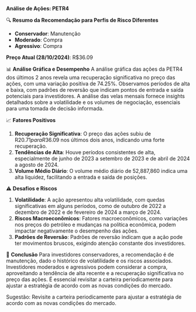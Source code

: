 **Análise de Ações: PETR4**

🔍 **Resumo da Recomendação para Perfis de Risco Diferentes**
- **Conservador**: Manutenção
- **Moderado**: Compra
- **Agressivo**: Compra

**Preço Atual (28/10/2024)**: R$36.09

📊 **Análise Gráfica e Desempenho**
A análise gráfica das ações da PETR4 dos últimos 2 anos revela uma recuperação significativa no preço das ações, com uma variação positiva de 74.25%. Observamos períodos de alta e baixa, com padrões de reversão que indicam pontos de entrada e saída potenciais para investidores. A análise das velas mensais fornece insights detalhados sobre a volatilidade e os volumes de negociação, essenciais para uma tomada de decisão informada.

📈 **Fatores Positivos**
1. **Recuperação Significativa**: O preço das ações subiu de R$20.71 para R$36.09 nos últimos dois anos, indicando uma forte recuperação.
2. **Tendências de Alta**: Houve períodos consistentes de alta, especialmente de junho de 2023 a setembro de 2023 e de abril de 2024 a agosto de 2024.
3. **Volume Médio Diário**: O volume médio diário de 52,887,860 indica uma alta liquidez, facilitando a entrada e saída de posições.

⚠️ **Desafios e Riscos**
1. **Volatilidade**: A ação apresentou alta volatilidade, com quedas significativas em alguns períodos, como de outubro de 2022 a dezembro de 2022 e de fevereiro de 2024 a março de 2024.
2. **Riscos Macroeconômicos**: Fatores macroeconômicos, como variações nos preços do petróleo e mudanças na política econômica, podem impactar negativamente o desempenho das ações.
3. **Padrões de Reversão**: Padrões de reversão indicam que a ação pode ter movimentos bruscos, exigindo atenção constante dos investidores.

📌 **Conclusão**
Para investidores conservadores, a recomendação é de manutenção, dado o histórico de volatilidade e os riscos associados. Investidores moderados e agressivos podem considerar a compra, aproveitando a tendência de alta recente e a recuperação significativa no preço das ações. É essencial revisitar a carteira periodicamente para ajustar a estratégia de acordo com as novas condições do mercado.

Sugestão: Revisite a carteira periodicamente para ajustar a estratégia de acordo com as novas condições do mercado.
